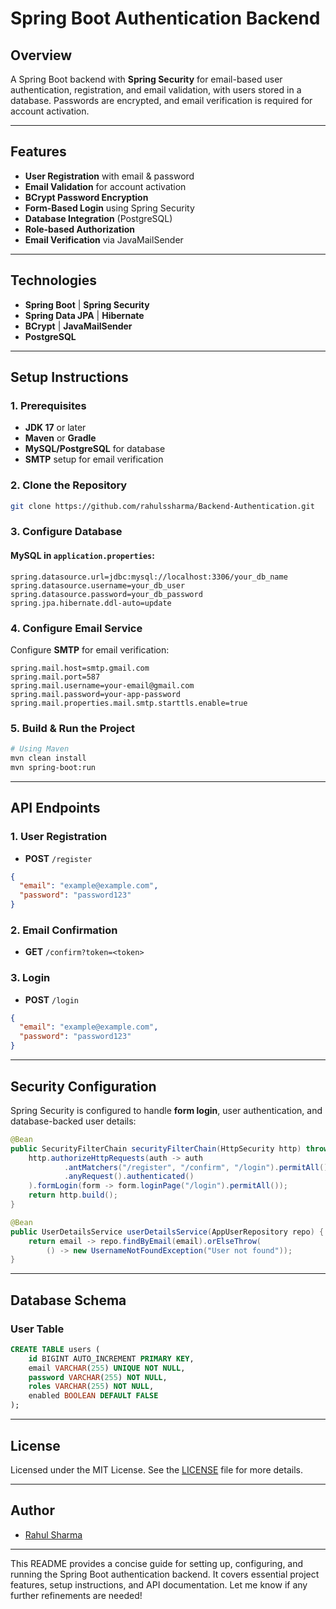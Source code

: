 
# **Spring Boot Authentication Backend**

## **Overview**

A Spring Boot backend with **Spring Security** for email-based user authentication, registration, and email validation, with users stored in a database. Passwords are encrypted, and email verification is required for account activation.

---

## **Features**

- **User Registration** with email & password
- **Email Validation** for account activation
- **BCrypt Password Encryption**
- **Form-Based Login** using Spring Security
- **Database Integration** (PostgreSQL)
- **Role-based Authorization**
- **Email Verification** via JavaMailSender

---

## **Technologies**

- **Spring Boot**  |  **Spring Security**
- **Spring Data JPA** |  **Hibernate**
- **BCrypt**  |  **JavaMailSender**
- **PostgreSQL**

---

## **Setup Instructions**

### **1. Prerequisites**

- **JDK 17** or later
- **Maven** or **Gradle**
- **MySQL/PostgreSQL** for database
- **SMTP** setup for email verification

### **2. Clone the Repository**

```bash
git clone https://github.com/rahulssharma/Backend-Authentication.git
```

### **3. Configure Database**

#### MySQL in `application.properties`:

```properties
spring.datasource.url=jdbc:mysql://localhost:3306/your_db_name
spring.datasource.username=your_db_user
spring.datasource.password=your_db_password
spring.jpa.hibernate.ddl-auto=update
```

### **4. Configure Email Service**

Configure **SMTP** for email verification:

```properties
spring.mail.host=smtp.gmail.com
spring.mail.port=587
spring.mail.username=your-email@gmail.com
spring.mail.password=your-app-password
spring.mail.properties.mail.smtp.starttls.enable=true
```

### **5. Build & Run the Project**

```bash
# Using Maven
mvn clean install
mvn spring-boot:run
```

---

## **API Endpoints**

### **1. User Registration**
- **POST** `/register`
```json
{
  "email": "example@example.com",
  "password": "password123"
}
```

### **2. Email Confirmation**
- **GET** `/confirm?token=<token>`

### **3. Login**
- **POST** `/login`
```json
{
  "email": "example@example.com",
  "password": "password123"
}
```

---

## **Security Configuration**

Spring Security is configured to handle **form login**, user authentication, and database-backed user details:

```java
@Bean
public SecurityFilterChain securityFilterChain(HttpSecurity http) throws Exception {
    http.authorizeHttpRequests(auth -> auth
            .antMatchers("/register", "/confirm", "/login").permitAll()
            .anyRequest().authenticated()
    ).formLogin(form -> form.loginPage("/login").permitAll());
    return http.build();
}

@Bean
public UserDetailsService userDetailsService(AppUserRepository repo) {
    return email -> repo.findByEmail(email).orElseThrow(
        () -> new UsernameNotFoundException("User not found"));
}
```

---

## **Database Schema**

### **User Table**
```sql
CREATE TABLE users (
    id BIGINT AUTO_INCREMENT PRIMARY KEY,
    email VARCHAR(255) UNIQUE NOT NULL,
    password VARCHAR(255) NOT NULL,
    roles VARCHAR(255) NOT NULL,
    enabled BOOLEAN DEFAULT FALSE
);
```

---

## **License**

Licensed under the MIT License. See the [LICENSE](LICENSE) file for more details.

---

## **Author**

- [Rahul Sharma](https://github.com/rahulssharma)

---

This README provides a concise guide for setting up, configuring, and running the Spring Boot authentication backend. It covers essential project features, setup instructions, and API documentation. Let me know if any further refinements are needed!
